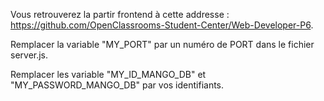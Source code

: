 Vous retrouverez la partir frontend à cette addresse : https://github.com/OpenClassrooms-Student-Center/Web-Developer-P6.

Remplacer la variable "MY_PORT" par un numéro de PORT dans le fichier server.js.

Remplacer les variable "MY_ID_MANGO_DB" et "MY_PASSWORD_MANGO_DB" par vos identifiants.